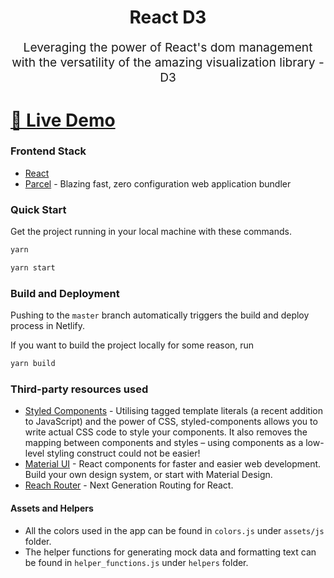 <p align="center" style="color: #343a40">
  <h1 align="center">React D3</h1>
</p>
<p align="center" style="font-size: 1.2rem;">Leveraging the power of React's dom management with the versatility of the amazing visualization library - D3</p>

# [👀 Live Demo](https://sid-react-d3.netlify.com/)

### Frontend Stack

- [React](https://reactjs.org/)
- [Parcel](https://parceljs.org/) - Blazing fast, zero configuration web application bundler

### Quick Start

Get the project running in your local machine with these commands.

```bash
yarn
```

```bash
yarn start
```

### Build and Deployment

Pushing to the `master` branch automatically triggers the build and deploy process in Netlify.

If you want to build the project locally for some reason, run

```bash
yarn build
```

### Third-party resources used

- [Styled Components](https://www.styled-components.com/) - Utilising tagged template literals (a recent addition to JavaScript) and the power of CSS, styled-components allows you to write actual CSS code to style your components. It also removes the mapping between components and styles – using components as a low-level styling construct could not be easier!
- [Material UI](https://material-ui.com/) - React components for faster and easier web development. Build your own design system, or start with Material Design.
- [Reach Router](https://github.com/reach/router) - Next Generation Routing for React.

#### Assets and Helpers

- All the colors used in the app can be found in `colors.js` under `assets/js` folder.
- The helper functions for generating mock data and formatting text can be found in `helper_functions.js` under `helpers` folder.
